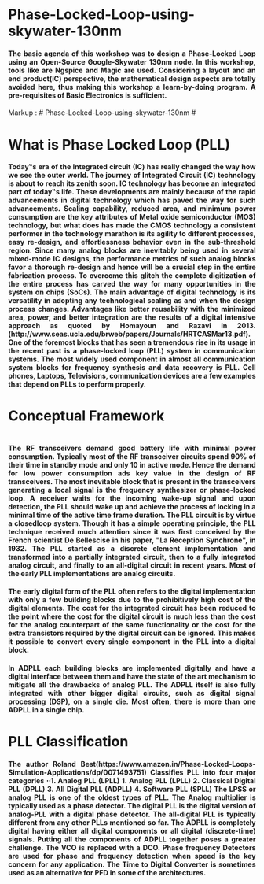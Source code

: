 <h1> Phase-Locked-Loop-using-skywater-130nm </h1>
<h4 align="justify"> The basic agenda of this workshop was to design a Phase-Locked Loop using an Open-Source Google-Skywater 130nm node. In this workshop, tools like are Ngspice and Magic are used. Considering a layout and an end product(IC) perspective, the mathematical design aspects are totally avoided here, thus making this workshop a learn-by-doing program. A pre-requisites of Basic Electronics is sufficient.</h4>
Markup :  # Phase-Locked-Loop-using-skywater-130nm  #

<h1> What is Phase Locked Loop (PLL) </h1>
<h4 align="justify">Today‟s era of the Integrated circuit (IC) has really changed the way how we see the outer world. The journey of Integrated Circuit (IC) technology is about to reach its zenith soon. IC technology has become an integrated part of today‟s life. These developments are mainly because of the rapid advancements in digital technology
which has paved the way for such advancements. Scaling capability, reduced area, and minimum power consumption are the key attributes of Metal oxide semiconductor (MOS) technology, but what does has made the CMOS technology a consistent performer in the technology marathon is its agility to different processes, easy re-design, and effortlessness behavior even in the sub-threshold region. Since many analog blocks are inevitably being used in several mixed-mode IC designs, the performance metrics of such analog blocks favor a thorough re-design and hence will be a crucial step in the entire fabrication process. To overcome this glitch the complete digitization of the entire process has carved the way for many opportunities in the system on chips (SoCs). The main advantage of digital technology is its versatility in adopting any technological scaling as and when the design process changes. Advantages like better reusability with the minimized area, power, and better integration are the results of a digital intensive approach as quoted by Homayoun and Razavi in 2013. (http://www.seas.ucla.edu/brweb/papers/Journals/HRTCASMar13.pdf). One of the foremost blocks that has seen a tremendous rise in its usage in the recent past is a phase-locked loop (PLL) system in communication systems. The most widely used component in almost all communication system blocks for frequency synthesis and data recovery is PLL. Cell phones, Laptops, Televisions, communication devices are a few examples that depend on PLLs to perform properly. </h4>

<h1> Conceptual Framework <h1>
<h4 align="justify">  The RF transceivers demand good battery life with minimal power consumption. Typically most of the RF transceiver circuits spend 90% of their time in standby mode and only 10 in active mode. Hence the demand for low power consumption ads key value in the design of RF transceivers. The most inevitable block that is present in the transceivers generating a local signal is the frequency synthesizer or phase-locked loop. A receiver waits for the incoming wake-up signal and upon detection, the PLL should wake up and achieve the process of locking in a minimal time of the active time frame duration. The PLL circuit is by virtue a closedloop system. Though it has a simple operating principle, the PLL technique received much attention since it was first conceived by the French scientist De Bellescise in his paper, "La Reception Synchrone", in 1932. The PLL started as a discrete element implementation and transformed into a partially integrated circuit, then to a fully integrated analog circuit, and finally to an all-digital circuit in recent years. Most of the early PLL implementations are analog circuits.</h4>

<h4 align="justify"> The early digital form of the PLL often refers to the digital implementation with only a few building blocks due to the prohibitively high cost of the digital elements. The cost for the integrated circuit has been reduced to the point where the cost for the digital circuit is much less than the cost for the analog counterpart of the same functionality or the cost for the extra transistors required by the digital circuit can be ignored. This makes it possible to convert every single component in the PLL into a digital block.</h4>
  
<h4 align="justify"> In ADPLL each building blocks are implemented digitally and have a digital interface between them and have the state of the art mechanism to mitigate all
the drawbacks of analog PLL. The ADPLL itself is also fully integrated with other bigger digital circuits, such as digital signal processing (DSP), on a single die. Most often, there is more than one ADPLL in a single chip. </h4>


  <h1> PLL Classification </h1>
<h4 align="justify">  The author Roland Best(https://www.amazon.in/Phase-Locked-Loops-Simulation-Applications/dp/0071493751) Classifies PLL into four major categories
⋅⋅1. Analog PLL (LPLL)
1. Analog PLL (LPLL)
2. Classical Digital PLL (DPLL)
3. All Digital PLL (ADPLL)
4. Software PLL (SPLL)
The LPSS or analog PLL is one of the oldest types of PLL. The Analog multiplier is typically used as a phase detector. The digital PLL is the digital version of analog-PLL with a digital phase detector. The all-digital PLL is typically different from any other PLLs mentioned so far. The ADPLL is completely digital having either all digital components or all digital (discrete-time) signals. Putting all the components of ADPLL together poses a greater challenge. The VCO is replaced with a DCO. Phase frequency Detectors are used for phase and frequency detection when speed is the key concern for any application. The Time to Digital Converter is sometimes used as an alternative for PFD in some of the architectures. </h4>
